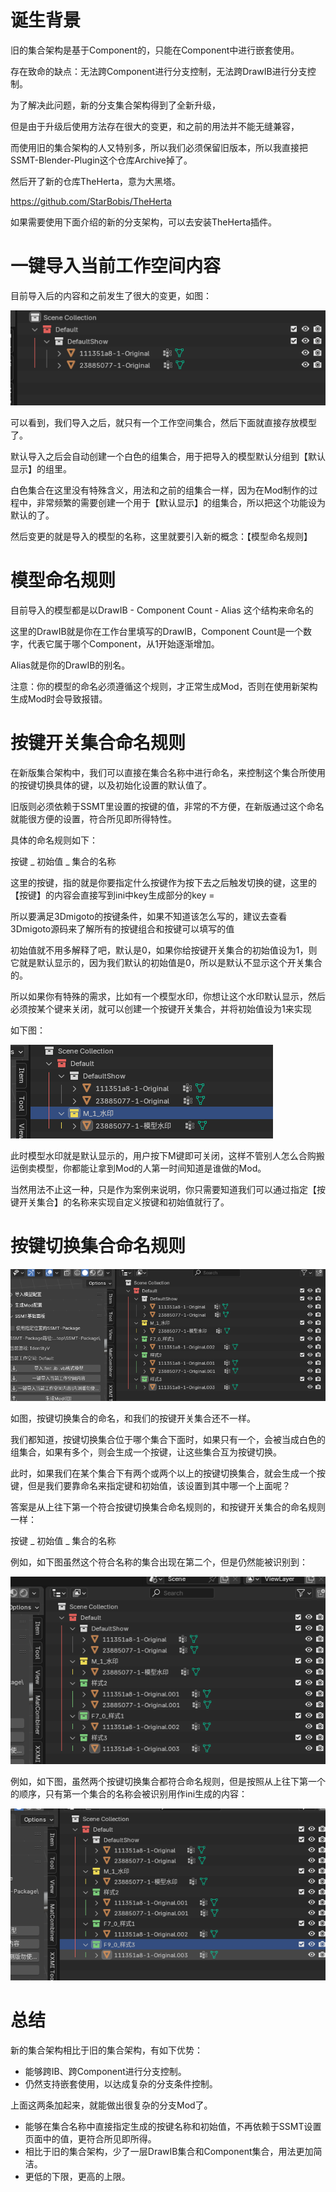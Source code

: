 # 诞生背景

旧的集合架构是基于Component的，只能在Component中进行嵌套使用。

存在致命的缺点：无法跨Component进行分支控制，无法跨DrawIB进行分支控制。

为了解决此问题，新的分支集合架构得到了全新升级，

但是由于升级后使用方法存在很大的变更，和之前的用法并不能无缝兼容，

而使用旧的集合架构的人又特别多，所以我们必须保留旧版本，所以我直接把SSMT-Blender-Plugin这个仓库Archive掉了。

然后开了新的仓库TheHerta，意为大黑塔。

https://github.com/StarBobis/TheHerta

如果需要使用下面介绍的新的分支架构，可以去安装TheHerta插件。

# 一键导入当前工作空间内容

目前导入后的内容和之前发生了很大的变更，如图：

![alt text](image.png)

可以看到，我们导入之后，就只有一个工作空间集合，然后下面就直接存放模型了。

默认导入之后会自动创建一个白色的组集合，用于把导入的模型默认分组到【默认显示】的组里。

白色集合在这里没有特殊含义，用法和之前的组集合一样，因为在Mod制作的过程中，非常频繁的需要创建一个用于【默认显示】的组集合，所以把这个功能设为默认的了。

然后变更的就是导入的模型的名称，这里就要引入新的概念：【模型命名规则】

# 模型命名规则

目前导入的模型都是以DrawIB - Component Count - Alias 这个结构来命名的

这里的DrawIB就是你在工作台里填写的DrawIB，Component Count是一个数字，代表它属于哪个Component，从1开始逐渐增加。

Alias就是你的DrawIB的别名。

注意：你的模型的命名必须遵循这个规则，才正常生成Mod，否则在使用新架构生成Mod时会导致报错。

# 按键开关集合命名规则

在新版集合架构中，我们可以直接在集合名称中进行命名，来控制这个集合所使用的按键切换具体的键，以及初始化设置的默认值了。

旧版则必须依赖于SSMT里设置的按键的值，非常的不方便，在新版通过这个命名就能很方便的设置，符合所见即所得特性。

具体的命名规则如下：

按键 _ 初始值 _ 集合的名称

这里的按键，指的就是你要指定什么按键作为按下去之后触发切换的键，这里的【按键】的内容会直接写到ini中key生成部分的key = 

所以要满足3Dmigoto的按键条件，如果不知道该怎么写的，建议去查看3Dmigoto源码来了解所有的按键组合和按键可以填写的值

初始值就不用多解释了吧，默认是0，如果你给按键开关集合的初始值设为1，则它就是默认显示的，因为我们默认的初始值是0，所以是默认不显示这个开关集合的。

所以如果你有特殊的需求，比如有一个模型水印，你想让这个水印默认显示，然后必须按某个键来关闭，就可以创建一个按键开关集合，并将初始值设为1来实现

如下图：

![alt text](image-1.png)

此时模型水印就是默认显示的，用户按下M键即可关闭，这样不管别人怎么合购搬运倒卖模型，你都能让拿到Mod的人第一时间知道是谁做的Mod。

当然用法不止这一种，只是作为案例来说明，你只需要知道我们可以通过指定【按键开关集合】的名称来实现自定义按键和初始值就行了。

# 按键切换集合命名规则

![alt text](image-2.png)

如图，按键切换集合的命名，和我们的按键开关集合还不一样。

我们都知道，按键切换集合位于哪个集合下面时，如果只有一个，会被当成白色的组集合，如果有多个，则会生成一个按键，让这些集合互为按键切换。

此时，如果我们在某个集合下有两个或两个以上的按键切换集合，就会生成一个按键，但是我们要靠命名来指定键和初始值，该设置到其中哪一个上面呢？

答案是从上往下第一个符合按键切换集合命名规则的，和按键开关集合的命名规则一样：

按键 _ 初始值 _ 集合的名称

例如，如下图虽然这个符合名称的集合出现在第二个，但是仍然能被识别到：

![alt text](image-3.png)

例如，如下图，虽然两个按键切换集合都符合命名规则，但是按照从上往下第一个的顺序，只有第一个集合的名称会被识别用作ini生成的内容：

![alt text](image-4.png)

# 总结

新的集合架构相比于旧的集合架构，有如下优势：

- 能够跨IB、跨Component进行分支控制。
- 仍然支持嵌套使用，以达成复杂的分支条件控制。

上面这两条加起来，就能做出很复杂的分支Mod了。

- 能够在集合名称中直接指定生成的按键名称和初始值，不再依赖于SSMT设置页面中的值，更符合所见即所得。
- 相比于旧的集合架构，少了一层DrawIB集合和Component集合，用法更加简洁。
- 更低的下限，更高的上限。



